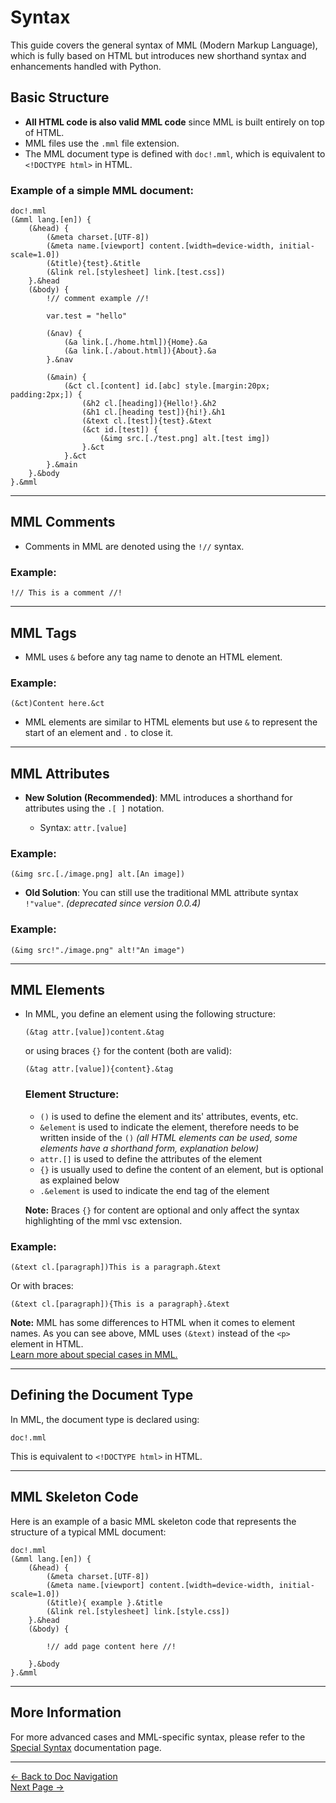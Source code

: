 # Syntax

This guide covers the general syntax of MML (Modern Markup Language), which is fully based on HTML but introduces new shorthand syntax and enhancements handled with Python.

## Basic Structure

- **All HTML code is also valid MML code** since MML is built entirely on top of HTML.
- MML files use the `.mml` file extension.
- The MML document type is defined with `doc!.mml`, which is equivalent to `<!DOCTYPE html>` in HTML.

### Example of a simple MML document:

```
doc!.mml
(&mml lang.[en]) {
    (&head) {
        (&meta charset.[UTF-8])
        (&meta name.[viewport] content.[width=device-width, initial-scale=1.0])
        (&title){test}.&title
        (&link rel.[stylesheet] link.[test.css])
    }.&head
    (&body) {
        !// comment example //!
        
        var.test = "hello"

        (&nav) {
            (&a link.[./home.html]){Home}.&a
            (&a link.[./about.html]){About}.&a
        }.&nav

        (&main) {
            (&ct cl.[content] id.[abc] style.[margin:20px; padding:2px;]) {
                (&h2 cl.[heading]){Hello!}.&h2
                (&h1 cl.[heading test]){hi!}.&h1
                (&text cl.[test]){test}.&text
                (&ct id.[test]) {
                    (&img src.[./test.png] alt.[test img])
                }.&ct
            }.&ct
        }.&main
    }.&body
}.&mml
```

---

## MML Comments

- Comments in MML are denoted using the `!//` syntax.
  
### Example:

```
!// This is a comment //!
```

---

## MML Tags

- MML uses `&` before any tag name to denote an HTML element.

### Example:

```mml
(&ct)Content here.&ct
```

- MML elements are similar to HTML elements but use `&` to represent the start of an element and `.` to close it.

---

## MML Attributes

- **New Solution (Recommended)**: MML introduces a shorthand for attributes using the `.[ ]` notation.
  
    - Syntax: `attr.[value]`
    
### Example:

```mml
(&img src.[./image.png] alt.[An image])
```

- **Old Solution**: You can still use the traditional MML attribute syntax `!"value"`. _(deprecated since version 0.0.4)_

### Example:

```mml
(&img src!"./image.png" alt!"An image")
```

---

## MML Elements

- In MML, you define an element using the following structure:
  
    ```mml
    (&tag attr.[value])content.&tag
    ```

  or using braces `{}` for the content (both are valid):

    ```mml
    (&tag attr.[value]){content}.&tag
    ```

    ### **Element Structure**:
    - `()` is used to define the element and its' attributes, events, etc.
    - `&element` is used to indicate the element, therefore needs to be written inside of the `()` _(all HTML elements can be used, some elements have a shorthand form, explanation below)_
    - `attr.[]` is used to define the attributes of the element
    - `{}` is usually used to define the content of an element, but is optional as explained below
    - `.&element` is used to indicate the end tag of the element

  **Note:** Braces `{}` for content are optional and only affect the syntax highlighting of the mml vsc extension.

### Example:

```mml
(&text cl.[paragraph])This is a paragraph.&text
```

Or with braces:

```mml
(&text cl.[paragraph]){This is a paragraph}.&text
```

**Note:** MML has some differences to HTML when it comes to element names. As you can see above, MML uses `(&text)` instead of the `<p>` element in HTML. <br>
[Learn more about special cases in MML.](./doc_special_syntax.md)

---

## Defining the Document Type

In MML, the document type is declared using:

```mml
doc!.mml
```

This is equivalent to `<!DOCTYPE html>` in HTML.

---

## MML Skeleton Code

Here is an example of a basic MML skeleton code that represents the structure of a typical MML document:

```mml
doc!.mml
(&mml lang.[en]) {
    (&head) {
        (&meta charset.[UTF-8])
        (&meta name.[viewport] content.[width=device-width, initial-scale=1.0])
        (&title){ example }.&title
        (&link rel.[stylesheet] link.[style.css])
    }.&head
    (&body) {

        !// add page content here //!

    }.&body
}.&mml
```

---

## More Information

For more advanced cases and MML-specific syntax, please refer to the [Special Syntax](./doc_special_syntax.md) documentation page.

---

[<- Back to Doc Navigation](./doc_nav.md)
<br>
[Next Page ->](./doc_special_syntax.md)